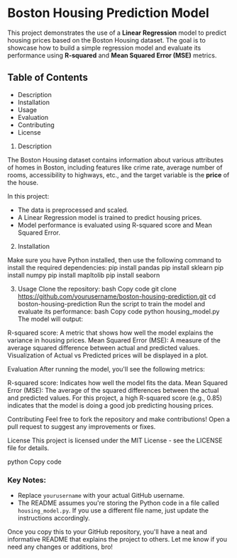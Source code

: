 # Boston Housing Prediction Model

This project demonstrates the use of a **Linear Regression** model to predict housing prices based on the Boston Housing dataset. The goal is to showcase how to build a simple regression model and evaluate its performance using **R-squared** and **Mean Squared Error (MSE)** metrics.

## Table of Contents
- Description
- Installation
- Usage
- Evaluation
- Contributing
- License

1. Description

The Boston Housing dataset contains information about various attributes of homes in Boston, including features like crime rate, average number of rooms, accessibility to highways, etc., and the target variable is the **price** of the house.

In this project:
- The data is preprocessed and scaled.
- A Linear Regression model is trained to predict housing prices.
- Model performance is evaluated using R-squared score and Mean Squared Error.

2. Installation

Make sure you have Python installed, then use the following command to install the required dependencies:
pip install pandas 
pip install sklearn 
pip install numpy 
pip install mapltolib
pip install seaborn



3. Usage
Clone the repository:
bash
Copy code
git clone https://github.com/yourusername/boston-housing-prediction.git
cd boston-housing-prediction
Run the script to train the model and evaluate its performance:
bash
Copy code
python housing_model.py
The model will output:

R-squared score: A metric that shows how well the model explains the variance in housing prices.
Mean Squared Error (MSE): A measure of the average squared difference between actual and predicted values.
Visualization of Actual vs Predicted prices will be displayed in a plot.

Evaluation
After running the model, you'll see the following metrics:

R-squared score: Indicates how well the model fits the data.
Mean Squared Error (MSE): The average of the squared differences between the actual and predicted values.
For this project, a high R-squared score (e.g., 0.85) indicates that the model is doing a good job predicting housing prices.

Contributing
Feel free to fork the repository and make contributions! Open a pull request to suggest any improvements or fixes.

License
This project is licensed under the MIT License - see the LICENSE file for details.

python
Copy code

### Key Notes:
- Replace `yourusername` with your actual GitHub username.
- The README assumes you're storing the Python code in a file called `housing_model.py`. If you use a different file name, just update the instructions accordingly.
  
Once you copy this to your GitHub repository, you'll have a neat and informative README that explains the project to others. Let me know if you need any changes or additions, bro!
